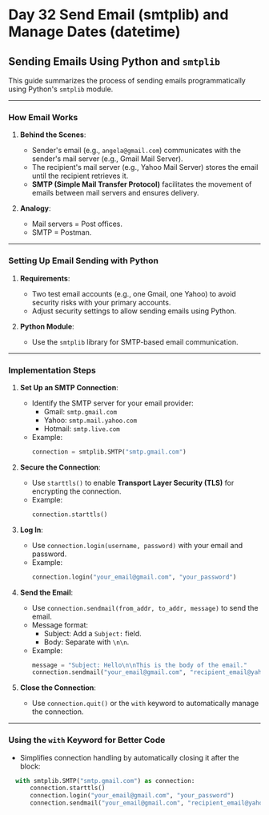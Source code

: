 # Day 32 Send Email (smtplib) and Manage Dates (datetime)

## Sending Emails Using Python and `smtplib`

This guide summarizes the process of sending emails programmatically using Python's `smtplib` module.

---

### How Email Works
1. **Behind the Scenes**:
   - Sender's email (e.g., `angela@gmail.com`) communicates with the sender's mail server (e.g., Gmail Mail Server).
   - The recipient's mail server (e.g., Yahoo Mail Server) stores the email until the recipient retrieves it.
   - **SMTP (Simple Mail Transfer Protocol)** facilitates the movement of emails between mail servers and ensures delivery.

2. **Analogy**:
   - Mail servers = Post offices.
   - SMTP = Postman.

---

### Setting Up Email Sending with Python
1. **Requirements**:
   - Two test email accounts (e.g., one Gmail, one Yahoo) to avoid security risks with your primary accounts.
   - Adjust security settings to allow sending emails using Python.

2. **Python Module**:
   - Use the `smtplib` library for SMTP-based email communication.

---

### Implementation Steps
1. **Set Up an SMTP Connection**:
   - Identify the SMTP server for your email provider:
     - Gmail: `smtp.gmail.com`
     - Yahoo: `smtp.mail.yahoo.com`
     - Hotmail: `smtp.live.com`
   - Example:
     ```python
     connection = smtplib.SMTP("smtp.gmail.com")
     ```

2. **Secure the Connection**:
   - Use `starttls()` to enable **Transport Layer Security (TLS)** for encrypting the connection.
   - Example:
     ```python
     connection.starttls()
     ```

3. **Log In**:
   - Use `connection.login(username, password)` with your email and password.
   - Example:
     ```python
     connection.login("your_email@gmail.com", "your_password")
     ```

4. **Send the Email**:
   - Use `connection.sendmail(from_addr, to_addr, message)` to send the email.
   - Message format:
     - Subject: Add a `Subject:` field.
     - Body: Separate with `\n\n`.
   - Example:
     ```python
     message = "Subject: Hello\n\nThis is the body of the email."
     connection.sendmail("your_email@gmail.com", "recipient_email@yahoo.com", message)
     ```

5. **Close the Connection**:
   - Use `connection.quit()` or the `with` keyword to automatically manage the connection.

---

### Using the `with` Keyword for Better Code
- Simplifies connection handling by automatically closing it after the block:
```python
  with smtplib.SMTP("smtp.gmail.com") as connection:
      connection.starttls()
      connection.login("your_email@gmail.com", "your_password")
      connection.sendmail("your_email@gmail.com", "recipient_email@yahoo.com", "Subject: Test\n\nHello!")
```
